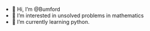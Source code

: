 - 👋 Hi, I’m @Bumford
- 👀 I’m interested in unsolved problems in mathematics
- 🌱 I’m currently learning python.

<!---
Bumford/Bumford is a ✨ special ✨ repository because its `README.md` (this file) appears on your GitHub profile.
You can click the Preview link to take a look at your changes.
--->
